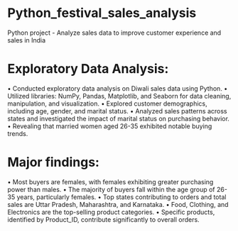 # Python_festival_sales_analysis
Python project - Analyze sales data to improve customer experience and sales in India
# Exploratory Data Analysis: 
•	Conducted exploratory data analysis on Diwali sales data using Python.
•	Utilized libraries: NumPy, Pandas, Matplotlib, and Seaborn for data cleaning, manipulation, and visualization.
•	Explored customer demographics, including age, gender, and marital status.
•	Analyzed sales patterns across states and investigated the impact of marital status on purchasing behavior.
•	Revealing that married women aged 26-35 exhibited notable buying trends.


# Major findings:
•	Most buyers are females, with females exhibiting greater purchasing power than males.
•	The majority of buyers fall within the age group of 26-35 years, particularly females.
•	Top states contributing to orders and total sales are Uttar Pradesh, Maharashtra, and Karnataka.
•	Food, Clothing, and Electronics are the top-selling product categories.
•	Specific products, identified by Product_ID, contribute significantly to overall orders.

